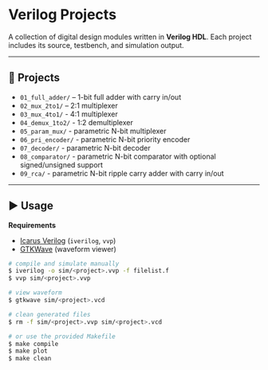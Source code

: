 # Verilog Projects

A collection of digital design modules written in **Verilog HDL**.
Each project includes its source, testbench, and simulation output.

---

## 📂 Projects

- `01_full_adder/` – 1-bit full adder with carry in/out 
- `02_mux_2to1/` – 2:1 multiplexer
- `03_mux_4to1/` - 4:1 multiplexer
- `04_demux_1to2/` - 1:2 demultiplexer
- `05_param_mux/` - parametric N-bit multiplexer
- `06_pri_encoder/` - parametric N-bit priority encoder
- `07_decoder/` - parametric N-bit decoder
- `08_comparator/` - parametric N-bit comparator with optional signed/unsigned support
- `09_rca/` - parametric N-bit ripple carry adder with carry in/out

---

## ▶️ Usage

**Requirements**  
- [Icarus Verilog](http://iverilog.icarus.com/) (`iverilog`, `vvp`)
- [GTKWave](http://gtkwave.sourceforge.net/) (waveform viewer)

```bash
# compile and simulate manually
$ iverilog -o sim/<project>.vvp -f filelist.f
$ vvp sim/<project>.vvp

# view waveform
$ gtkwave sim/<project>.vcd

# clean generated files
$ rm -f sim/<project>.vvp sim/<project>.vcd

# or use the provided Makefile
$ make compile
$ make plot
$ make clean

